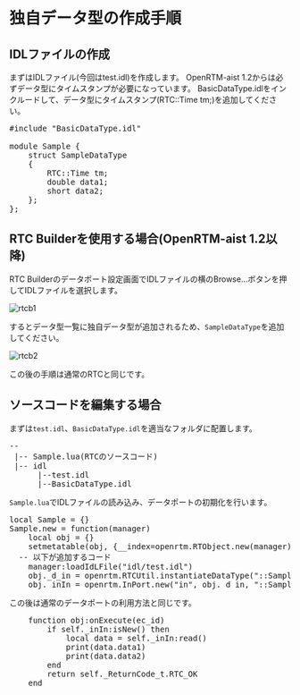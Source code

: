 # 独自データ型の作成手順
## IDLファイルの作成

まずはIDLファイル(今回はtest.idl)を作成します。
OpenRTM-aist 1.2からは必ずデータ型にタイムスタンプが必要になっています。 BasicDataType.idlをインクルードして、データ型にタイムスタンプ(RTC::Time tm;)を追加してください。

<pre>
#include "BasicDataType.idl"

module Sample {
    struct SampleDataType
    {
        RTC::Time tm;
        double data1;
        short data2;
    };
};
</pre>

## RTC Builderを使用する場合(OpenRTM-aist 1.2以降)

RTC Builderのデータポート設定画面でIDLファイルの横のBrowse…ボタンを押してIDLファイルを選択します。

![rtcb1](https://user-images.githubusercontent.com/6216077/48300587-c9f9af80-e523-11e8-9e7a-ed7b8f182a24.png)

するとデータ型一覧に独自データ型が追加されるため、`SampleDataType`を追加してください。

![rtcb2](https://user-images.githubusercontent.com/6216077/48300588-c9f9af80-e523-11e8-9967-cfd8bb88ca2c.png)

この後の手順は通常のRTCと同じです。


## ソースコードを編集する場合

まずは`test.idl`、`BasicDataType.idl`を適当なフォルダに配置します。

<pre>
--
 |-- Sample.lua(RTCのソースコード)
 |-- idl
      |--test.idl
      |--BasicDataType.idl
</pre>

`Sample.lua`でIDLファイルの読み込み、データポートの初期化を行います。

<pre>
local Sample = {}
Sample.new = function(manager)
	local obj = {}
	setmetatable(obj, {__index=openrtm.RTObject.new(manager)})
  -- 以下が追加するコード
	manager:loadIdLFile("idl/test.idl")
	obj._d_in = openrtm.RTCUtil.instantiateDataType("::Sample::SampleDataType")
	obj._inIn = openrtm.InPort.new("in", obj._d_in, "::Sample::SampleDataType")
</pre>


この後は通常のデータポートの利用方法と同じです。


<pre>
	function obj:onExecute(ec_id)
		if self._inIn:isNew() then
			local data = self._inIn:read()
			print(data.data1)
			print(data.data2)
		end
		return self._ReturnCode_t.RTC_OK
	end
</pre>

